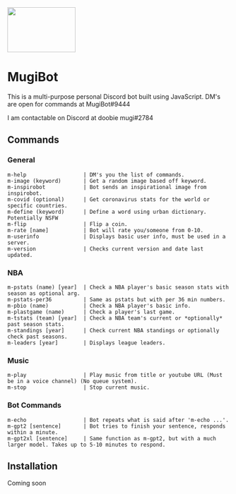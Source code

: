<img src="https://i.imgur.com/MINhF0h.jpg" width="154" height="102">

# MugiBot


This is a multi-purpose personal Discord bot built using JavaScript. DM's are open for commands at MugiBot#9444

I am contactable on Discord at doobie mugi#2784

## Commands

### General

```
m-help                  | DM's you the list of commands.
m-image (keyword)       | Get a random image based off keyword.
m-inspirobot            | Bot sends an inspirational image from inspirobot.
m-covid (optional)      | Get coronavirus stats for the world or specific countries.
m-define (keyword)      | Define a word using urban dictionary. Potentially NSFW
m-flip                  | Flip a coin.
m-rate [name]           | Bot will rate you/someone from 0-10.
m-userinfo              | Displays basic user info, must be used in a server.
m-version               | Checks current version and date last updated.
```
### NBA

```
m-pstats (name) [year]  | Check a NBA player's basic season stats with season as optional arg.
m-pstats-per36          | Same as pstats but with per 36 min numbers.
m-pbio (name)           | Check a NBA player's basic info.
m-plastgame (name)      | Check a player's last game.
m-tstats (team) [year]  | Check a NBA team's current or *optionally* past season stats.
m-standings [year]      | Check current NBA standings or optionally check past seasons.
m-leaders [year]        | Displays league leaders.
```
### Music

```
m-play                  | Play music from title or youtube URL (Must be in a voice channel) (No queue system).
m-stop                  | Stop current music.
```
### Bot Commands

```
m-echo                  | Bot repeats what is said after 'm-echo ...'.
m-gpt2 [sentence]       | Bot tries to finish your sentence, responds within a minute.
m-gpt2xl [sentence]     | Same function as m-gpt2, but with a much larger model. Takes up to 5-10 minutes to respond.
```

## Installation
Coming soon